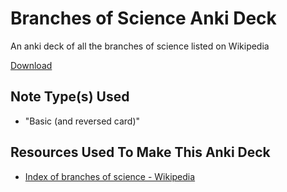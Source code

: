 # Branches of Science Anki Deck

An anki deck of all the branches of science listed on Wikipedia

[Download](https://github.com/cutthroat78/Branches-of-Science-Anki-Deck/releases/latest/download/Branches-of-Science.apkg)

## Note Type(s) Used 

- "Basic (and reversed card)"

## Resources Used To Make This Anki Deck

- [Index of branches of science - Wikipedia](https://en.wikipedia.org/wiki/Index_of_branches_of_science)
